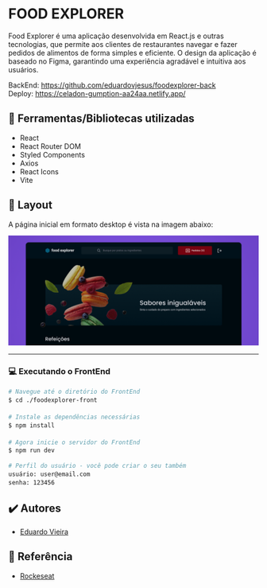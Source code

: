 # FOOD EXPLORER
Food Explorer é uma aplicação desenvolvida em React.js e outras tecnologias, que permite aos clientes de restaurantes navegar e fazer pedidos de alimentos de forma simples e eficiente. O design da aplicação é baseado no Figma, garantindo uma experiência agradável e intuitiva aos usuários.

BackEnd: https://github.com/eduardovjesus/foodexplorer-back </br>
Deploy: https://celadon-gumption-aa24aa.netlify.app/

## 📘 Ferramentas/Bibliotecas utilizadas
- React
- React Router DOM
- Styled Components
- Axios
- React Icons
- Vite


## 🎨 Layout
A página inicial em formato desktop é vista na imagem abaixo:

![foodexplorer](./src/image/a.png)

___

### 💻 Executando o FrontEnd
```bash
# Navegue até o diretório do FrontEnd
$ cd ./foodexplorer-front

# Instale as dependências necessárias
$ npm install

# Agora inicie o servidor do FrontEnd
$ npm run dev
```

```bash
# Perfil do usuário - você pode criar o seu também
usuário: user@email.com
senha: 123456
```

## ✔️ Autores

- [Eduardo Vieira](https://github.com/eduardovjesus/)

## 📄 Referência

- [Rockeseat](https://www.rocketseat.com.br/)

